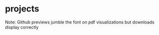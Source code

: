 # projects

Note: Github previews jumble the font on pdf visualizations but downloads display correctly
